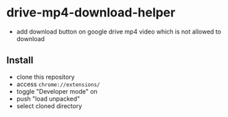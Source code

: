 # drive-mp4-download-helper

- add download button on google drive mp4 video which is not allowed to download

## Install

- clone this repository
- access `chrome://extensions/`
- toggle "Developer mode" on
- push "load unpacked"
- select cloned directory
